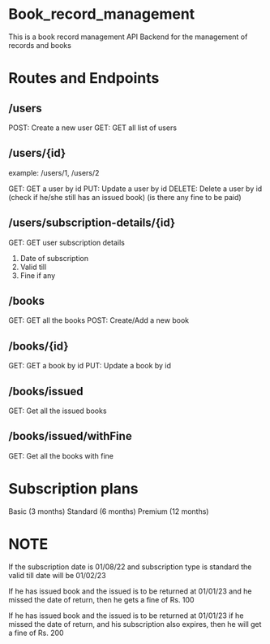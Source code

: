 # Book_record_management

This is a book record management API Backend for the management of records and books

# Routes and Endpoints

## /users

POST: Create a new user 
GET: GET all list of users 

## /users/{id}

example: /users/1, /users/2

GET: GET a user by id 
PUT: Update a user by id 
DELETE: Delete a user by id (check if he/she still has an issued book) (is there any fine to be paid)

## /users/subscription-details/{id}

GET: GET user subscription details 
1. Date of subscription 
2. Valid till 
3. Fine if any 

## /books

GET: GET all the books 
POST: Create/Add a new book 

## /books/{id}

GET: GET a book by id 
PUT: Update a book by id 

## /books/issued

GET: Get all the issued books 

## /books/issued/withFine
GET: Get all the books with fine

# Subscription plans
Basic (3 months)
Standard (6 months)
Premium (12 months)

# NOTE
If the subscription date is 01/08/22
and subscription type is standard
the valid till date will be 01/02/23

If he has issued book and the issued is to be returned at 01/01/23
and he missed the date of return, then he gets a fine of Rs. 100

If he has issued book and the issued is to be returned at 01/01/23
if he missed the date of return, and his subscription also expires, then he will get a fine of Rs. 200
